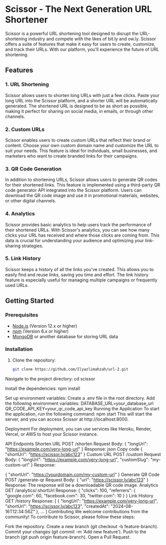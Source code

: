 # Scissor - The Next Generation URL Shortener

Scissor is a powerful URL shortening tool designed to disrupt the URL-shortening industry and compete with the likes of bit.ly and ow.ly. Scissor offers a suite of features that make it easy for users to create, customize, and track their URLs. With our platform, you'll experience the future of URL shortening.

## Features

### 1. URL Shortening
Scissor allows users to shorten long URLs with just a few clicks. Paste your long URL into the Scissor platform, and a shorter URL will be automatically generated. The shortened URL is designed to be as short as possible, making it perfect for sharing on social media, in emails, or through other channels.

### 2. Custom URLs
Scissor enables users to create custom URLs that reflect their brand or content. Choose your own custom domain name and customize the URL to suit your needs. This feature is ideal for individuals, small businesses, and marketers who want to create branded links for their campaigns.

### 3. QR Code Generation
In addition to shortening URLs, Scissor allows users to generate QR codes for their shortened links. This feature is implemented using a third-party QR code generator API integrated into the Scissor platform. Users can download the QR code image and use it in promotional materials, websites, or other digital channels.

### 4. Analytics
Scissor provides basic analytics to help users track the performance of their shortened URLs. With Scissor's analytics, you can see how many clicks your URL has received and where those clicks are coming from. This data is crucial for understanding your audience and optimizing your link-sharing strategies.

### 5. Link History
Scissor keeps a history of all the links you've created. This allows you to easily find and reuse links, saving you time and effort. The link history feature is especially useful for managing multiple campaigns or frequently used URLs.

## Getting Started

### Prerequisites
- [Node.js](https://nodejs.org/) (Version 12.x or higher)
- [npm](https://www.npmjs.com/) (Version 6.x or higher)
- [MongoDB](https://www.mongodb.com/) or another database for storing URL data

### Installation
1. Clone the repository:
   ```bash
   git clone https://github.com/Ilyazlimahzah/url-2.git
Navigate to the project directory:
cd scissor

Install the dependencies:
npm install

Set up environment variables:
Create a .env file in the root directory.
Add the following environment variables:
DATABASE_URL=your_database_url
QR_CODE_API_KEY=your_qr_code_api_key
Running the Application
To start the application, run the following command:
npm start
This will start the server, and you can access Scissor at http://localhost:8000.

Deployment
For deployment, you can use services like Heroku, Render, Vercel, or AWS to host your Scissor instance.

API Endpoints
Shorten URL
POST /shorten
Request Body:
{
  "longUrl": "https://example.com/very-long-url"
}
Response:
json
Copy code
{
  "shortUrl": "https://scissor.ly/abc123"
}
Custom URL
POST /custom
Request Body:
{
  "longUrl": "https://example.com/very-long-url",
  "customSlug": "my-custom-url"
}
Response:

{
  "shortUrl": "https://yourdomain.com/my-custom-url"
}
Generate QR Code
POST /generate-qr
Request Body:
{
  "url": "https://scissor.ly/abc123"
}
Response:
The response will be a downloadable QR code image.
Analytics
GET /analytics/:shortUrl
Response:
{
  "clicks": 100,
  "referrers": {
    "google.com": 60,
    "facebook.com": 30,
    "twitter.com": 10
  }
}
Link History
GET /history
Response:
[
  {
    "longUrl": "https://example.com/very-long-url",
    "shortUrl": "https://scissor.ly/abc123",
    "createdAt": "2024-08-16T12:34:56Z"
  },
  ...
]
Contributing
We welcome contributions from the community! To contribute to Scissor, please follow these steps:

Fork the repository.
Create a new branch (git checkout -b feature-branch).
Commit your changes (git commit -m 'Add new feature').
Push to the branch (git push origin feature-branch).
Open a Pull Request.